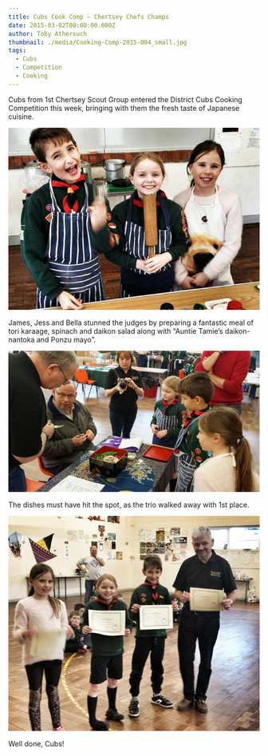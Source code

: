 ```yaml
---
title: Cubs Cook Comp – Chertsey Chefs Champs
date: 2015-03-02T00:00:00.000Z
author: Toby Athersuch
thumbnail: ./media/Cooking-Comp-2015-004_small.jpg
tags:
  - Cubs
  - Competition
  - Cooking
---
```


Cubs from 1st Chertsey Scout Group entered the District Cubs Cooking Competition this week, bringing with them the fresh taste of Japanese cuisine.

![Cubs cooking comp](./media/Cooking-Comp-2015-004_small.jpg)

James, Jess and Bella stunned the judges by preparing a fantastic meal of tori karaage, spinach and daikon salad along with “Auntie Tamie’s daikon-nantoka and Ponzu mayo”.

![Cubs cooking comp](./media/Cooking-Comp-2015-003_small.jpg)

The dishes must have hit the spot, as the trio walked away with 1st place.

![Cubs cooking comp](./media/Cooking-Comp-2015-001_small.jpg)

Well done, Cubs!
